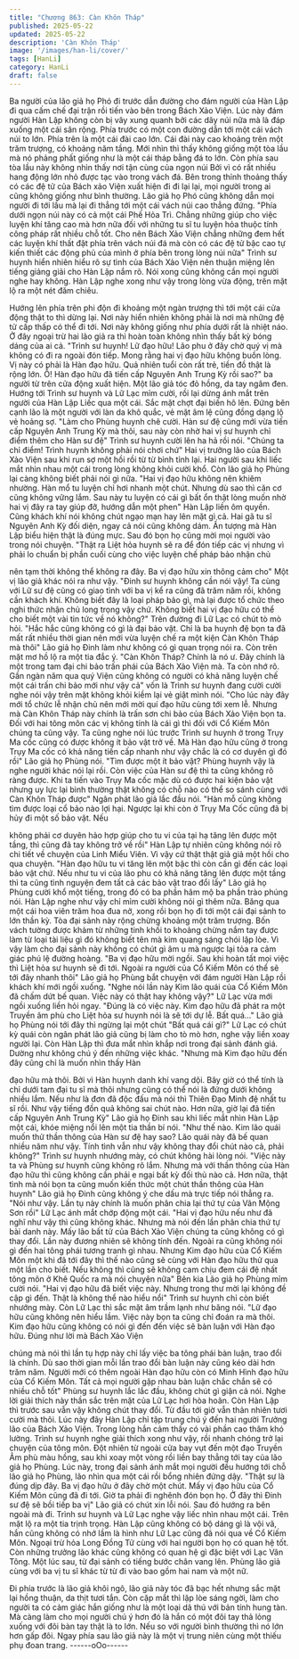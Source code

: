 ```yaml
---
title: "Chương 863: Càn Khôn Tháp"
published: 2025-05-22
updated: 2025-05-22
description: 'Càn Khôn Tháp'
image: '/images/han-li/cover/'
tags: [HanLi]
category: HanLi
draft: false
---
```


Ba người của lão giả họ Phó đi trước dẫn đường cho đám người
của Hàn Lập đi qua cấm chế đại trận rồi tiến vào bên trong Bách
Xảo Viện. Lúc này đám người Hàn Lập không còn bị vây xung
quanh bởi các dãy núi nữa mà là đáp xuống một cái sân rộng.
Phía trước có một con đường dẫn tới một cái vách núi to lớn.
Phía trên là một cái đài cao lớn.
Cái đài này cao khoảng trên một trăm trượng, có khoảng năm
tầng. Mới nhìn thì thấy không giống một tòa lầu mà nó phảng phất
giống như là một cái tháp bằng đá to lớn.
Còn phía sau tòa lầu này không nhìn thấy nơi tận cùng của ngọn
núi Bởi vì có rất nhiều hang động lớn nhỏ được tạc vào trong
vách đá. Bên trong thỉnh thoảng thấy có các đệ tử của Bách xảo
Viện xuất hiện đi đi lại lại, mọi người trong ai cũng không giống
như bình thường.
Lão giả họ Phó cũng không dẫn mọi người đi tới lầu mà lại đi
thẳng tới một cái vách núi cao thẳng đứng.
"Phía dưới ngọn núi này có cả một cái Phế Hỏa Trì. Chẳng những
giúp cho việc luyện khí tăng cao mà hơn nữa đối với những tu sĩ
tu luyện hỏa thuộc tính công pháp rất nhiều chỗ tốt. Cho nên
Bách Xảo Viện chẳng những đem hết các luyện khí thất đặt phía
trên vách núi đá mà còn có các đệ tử bậc cao tự kiến thiết các
động phủ của mình ở phía bên trong lòng núi nữa" Trình sư huynh
hiển nhiên hiểu rõ sự tình của Bách Xảo Viện nên thuận miệng
lên tiếng giảng giải cho Hàn Lập nắm rõ.
Nói xong cũng không cần mọi người nghe hay không. Hàn Lập
nghe xong như vậy trong lòng vừa động, trên mặt lộ ra một nét
đăm chiêu.

Hướng lên phía trên phi độn đi khoảng một ngàn trượng thì tới
một cái cửa động thật to thì dừng lại. Nơi này hiển nhiên không
phải là nơi mà những đệ tử cấp thấp có thể đi tới. Nơi này không
giống như phía dưới rất là nhiệt náo. Ở đây ngoại trừ hai lão giả
ra thì hoàn toàn không nhìn thấy bất kỳ bóng dáng của ai cả.
"Trình sư huynh! Lữ đạo hữu! Lão phu ở đây chờ quý vị mà không
có đi ra ngoài đón tiếp. Mong rằng hai vị đạo hữu không buồn
lòng. Vị này có phải là Hàn đạo hữu. Quả nhiên tuổi còn rất trẻ,
tiền đồ thật là rộng lớn. Ồ! Hàn đạo hữu đã tiến cấp Nguyên Anh
Trung Kỳ rồi sao?" ba người từ trên cửa động xuất hiện. Một lão
giả tóc đỏ hồng, da tay ngâm đen. Hướng tới Trình sư huynh và
Lữ Lạc mỉm cười, rồi lại dừng ánh mắt trên người của Hàn Lập
Liếc qua một cái. Sắc mặt chợt đại biến hô lên. Đứng bên cạnh
lão là một người với làn da khô quắc, vẻ mặt âm lệ cũng đồng
dạng lộ vẻ hoảng sợ.
"Làm cho Phùng huynh chê cười. Hàn sư đệ cũng mới vừa tiến
cấp Nguyên Anh Trung Kỳ mà thôi, sau này còn nhờ hai vị sư
huynh chỉ điểm thêm cho Hàn sư đệ" Trình sư huynh cười lên ha
hả rồi nói.
"Chúng ta chỉ điểm! Trình huynh không phải nói chơi chứ" Hai vị
trưởng lão của Bách Xảo Viện sau khi run sợ một hồi rồi từ từ
bình tỉnh lại. Hai người sau khi liếc mắt nhìn nhau một cái trong
lòng không khỏi cười khổ. Còn lão giả họ Phùng lại càng không
biết phải nói gì nữa.
"Hai vị đạo hữu không nên khiêm nhường. Hàn mổ tu luyện chỉ
hơi nhanh một chút. Nhưng dù sao thì căn cơ cũng không vững
lắm. Sau này tu luyện có cái gì bất ổn thật lòng muốn nhờ hai vị
đây ra tay giúp đỡ, hướng dẫn một phen" Hàn Lập liền ôm quyền.
Cũng khách khí nói không chút ngạo mạn hay lên mặt gì cả.
Hai gã tu sĩ Nguyên Anh Kỳ đối diện, ngay cả nói cũng không
dám. Ấn tượng mà Hàn Lập biểu hiện thật là đúng mực. Sau đó
bọn họ cũng mời mọi người vào trong nói chuyện.
"Thật ra Liệt hỏa huynh sẽ ra để đón tiếp các vị nhưng vì phải lo
chuẩn bị phần cuối cùng cho việc luyện chế pháp bảo nhận chủ

nên tạm thời không thể không ra đây. Ba vị đạo hữu xin thông
cảm cho" Một vị lão giả khác nói ra như vậy.
"Đinh sư huynh không cần nói vậy! Ta cùng với Lữ sư đệ cũng có
giao tình với ba vị kể ra cũng đã trăm năm rồi, không cần khách
khí. Không biết đây là loại pháp bảo gì, mà lại được tổ chức theo
nghi thức nhận chủ long trọng vậy chứ. Không biết hai vị đạo hữu
có thể cho biết một vài tin tức về nó không?" Trên đường đi Lữ
Lạc có chút tò mò hỏi.
"Hắc hắc cũng không có gì là đại bảo vật. Chỉ là ba huynh đệ bọn
ta đã mất rất nhiều thời gian nên mới vừa luyện chế ra một kiện
Càn Khôn Tháp mà thôi" Lão giả họ Đinh làm như không có gì
quan trọng nói ra. Còn trên mặt mơ hồ lộ ra một tia đắc ý.
"Càn Khôn Tháp? Chính là nó ư. Đây chính là một trong tam đại
chi bảo trấn phái của Bách Xảo Viện mà. Ta còn nhớ rõ. Gần
ngàn năm qua quý Viện cũng không có người có khả năng luyện
chế một cái trấn chi bảo mới như vậy cả" vốn là Trình sư huynh
đang cười cười nghe nói vậy trên mặt không khỏi kiềm lại vẻ giật
mình nói.
"Cho lúc này đây mới tổ chức lễ nhận chủ nên mới mời quí đạo
hữu cùng tới xem lễ. Nhưng mà Càn Khôn Tháp này chính là trấn
sơn chi bảo của Bách Xảo Viện bọn ta. Đối với hai tông môn các
vị không tính là cái gì thì đối với Cổ Kiếm Môn chúng ta cũng vậy.
Ta cũng nghe nói lúc trước Trình sư huynh ở trong Trụy Ma cốc
cũng có được không ít bảo vật trở về. Mà Hàn đạo hữu cũng ở
trong Trụy Ma cốc có khả năng tiến cấp nhanh như vậy chắc là có
cơ duyên gì đó rồi" Lão giả họ Phùng nói.
"Tìm được một ít bảo vật? Phùng huynh vậy là nghe người khác
nói lại rồi. Còn việc của Hàn sư đệ thì ta cũng không rõ ràng
được. Khi ta tiến vào Trụy Ma cốc mặc dù có được hai kiện bảo
vật nhưng uy lực lại bình thường thật không có chỗ nào có thể so
sánh cùng với Càn Khôn Tháp được" Ngân phát lão giả lắc đầu
nói.
"Hàn mỗ cũng không tìm được loại cổ bảo nào lợi hại. Ngược lại
khi còn ở Trụy Ma Cốc cũng đã bị hủy đi một số bảo vật. Nếu

không phải cơ duyên hảo hợp giúp cho tu vi của tại hạ tăng lên
được một tầng, thì cũng đã tay không trở về rồi" Hàn Lập tự nhiên
cũng không nói rõ chi tiết về chuyện của Linh Miểu Viên. Vì vậy
cứ thật thật giả giả một hồi cho qua chuyện.
"Hàn đạo hữu tu vi tăng lên một bậc thì còn cần gì đến các loại
bảo vật chứ. Nếu như tu vi của lão phu có khả năng tăng lên được
một tầng thì ta cũng tình nguyện đem tất cả các bảo vật trao đổi
lấy" Lão giả họ Phùng cười khổ một tiếng, trong đó có ba phần
hâm mộ ba phần trào phúng nói.
Hàn Lập nghe như vậy chỉ mỉm cười không nói gì thêm nữa.
Băng qua một cái hoa viên trăm hoa đua nở, xong rồi bọn họ đi
tới một cái đại sảnh to lớn thần kỳ. Tòa đại sảnh này rộng chừng
khoảng một trăm trượng. Bốn vách tường được khảm từ những
tinh khối to khoảng chừng nắm tay được làm từ loại tài liệu gì đó
không biết tên mà kim quang sáng chói lập lòe. Vì vậy làm cho đại
sảnh này không có chút gì âm u mà ngược lại tỏa ra cảm giác
phú lệ đường hoàng.
"Ba vị đạo hữu mời ngồi. Sau khi hoàn tất mọi việc thì Liệt hỏa sư
huynh sẽ đi tới. Ngoài ra người của Cổ Kiếm Môn có thể sẽ tới
đây nhanh thôi" Lão giả họ Phùng bắt chuyện với đám người Hàn
Lập rồi khách khí mới ngồi xuống.
"Nghe nói lần này Kim lão quái của Cổ Kiếm Môn đã chấm dứt bế
quan. Việc này có thật hay không vậy?" Lữ Lạc vừa mới ngồi
xuống liền hỏi ngay.
"Đúng là có việc này. Kim đạo hữu đã phát ra một Truyền âm phù
cho Liệt hỏa sư huynh nói là sẽ tới dự lễ. Bất quá..." Lão giả họ
Phùng nói tới đây thì ngừng lại một chút
"Bất quá cái gì?" Lữ Lạc có chút kỳ quái còn ngân phát lão giả
cũng bị làm cho tò mò hơn, nghe vậy liền xoay người lại. Còn Hàn
Lập thì đưa mắt nhìn khắp nơi trong đại sảnh đánh giá. Dường
như không chú ý đến những việc khác.
"Nhưng mà Kim đạo hữu đến đây cũng chỉ là muốn nhìn thấy Hàn

đạo hữu mà thôi. Bởi vì Hàn huynh danh khí vang dội. Bây giờ có
thể tính là chỉ dưới tam đại tu sĩ mà thôi nhưng cũng có thể nói là
đứng dưới không nhiều lắm. Nếu như là đơn đã độc đấu mà nói
thì Thiên Đạo Minh đệ nhất tu sĩ rồi. Như vậy tiếng đồn quả không
sai chút nào. Hơn nữa, giờ lại đã tiến cấp Nguyên Anh Trung Kỳ"
Lão giả họ Đinh sau khi liếc mắt nhìn Hàn Lập một cái, khóe
miệng nổi lên một tia thần bí nói.
"Như thế nào. Kim lão quái muốn thử thần thông của Hàn sư đệ
hay sao? Lão quái này đã bế quan nhiều năm như vậy. Tính tình
vẫn như vậy không thay đổi chút nào cả, phải không?" Trình sư
huynh nhướng mày, có chút không hài lòng nói.
"Việc này ta và Phùng sư huynh cũng không rõ lắm. Nhưng mà
với thần thông của Hàn đạo hữu thì cũng không cần phải e ngại
bất kỳ đối thủ nào cả. Hơn nữa, thật tình mà nói bọn ta cũng
muốn kiến thức một chút thần thông của Hàn huynh" Lão giả họ
Đinh cũng không ý che dấu mà trực tiếp nói thẳng ra.
"Nói như vậy. Lần tụ này chính là muốn phân chia lại thứ tự của
Vân Mộng Sơn rồi" Lữ Lạc ánh mắt chớp động một cái.
"Hai vị đạo hữu nếu như đã nghĩ như vậy thì cũng không khác.
Nhưng mà nói đến lần phân chia thứ tự bài danh này. Mấy lão bất
tử của Bách Xảo Viện chúng ta cũng không có gì thay đổi. Lần
này đương nhiên sẽ không tính đến. Ngoài ra cũng không nói gì
đến hai tông phái tương tranh gì nhau. Nhưng Kim đạo hữu của
Cổ Kiếm Môn một khi đã tới đây thì thế nào cũng sẽ cùng với Hàn
đạo hữu thử qua một lần cho biết. Nếu không thì cũng sẽ không
cam chịu đem cái đệ nhất tông môn ở Khê Quốc ra mà nói
chuyện nữa" Bên kia Lão giả họ Phùng mỉm cười nói.
"Hai vị đạo hữu đã biết việc này. Nhưng trong thư mời lại không
đề cập gì đến. Thật là không thể nào hiểu nổi" Trình sư huynh chỉ
còn biết nhướng mày. Còn Lữ Lạc thì sắc mặt âm trầm lạnh như
băng nói.
"Lữ đạo hữu cũng không nên hiểu lầm. Việc này bọn ta cũng chỉ
đoán ra mà thôi. Kim đạo hữu cũng không có nói gì đến đến việc
sẽ bàn luận với Hàn đạo hữu. Đúng như lời mà Bách Xảo Viện

chúng mà nói thì lần tụ hợp này chỉ lấy việc ba tông phái bàn luận,
trao đổi là chính. Dù sao thời gian mỗi lần trao đổi bàn luận này
cũng kéo dài hơn trăm năm. Người mới có thêm ngoài Hàn đạo
hữu còn có Minh Hình đạo hữu của Cổ Kiếm Môn. Tất cả mọi
người gặp nhau bàn luận chắc chắn sẽ có nhiều chỗ tốt" Phùng
sư huynh lắc lắc đầu, không chút gì giận cả nói.
Nghe lời giải thích này thần sắc trên mặt của Lữ Lạc hơi hòa
hoãn. Còn Hàn Lập thì trước sau vẫn vậy không chút thay đổi. Từ
đầu tới giờ vẫn thản nhiên tươi cười mà thôi.
Lúc này đây Hàn Lập chỉ tập trung chú ý đến hai người Trưởng
lão của Bách Xảo Viện. Trong lòng hắn cảm thấy có vài phần cao
thâm khó lường.
Trình sư huynh nghe giải thích xong như vậy, rồi nhanh chóng trở
lại chuyện của tông môn. Đột nhiên từ ngoài cửa bay vụt đến một
đạo Truyền Âm phù màu hồng, sau khi xoay một vòng rồi liền bay
thẳng tới tay của lão giả họ Phùng.
Lúc này, trong đại sảnh ánh mắt mọi người đều hướng tới chỗ lão
giả họ Phùng, lão nhìn qua một cái rồi bổng nhiên đứng dậy.
"Thật sự là đúng dịp đây. Ba vị đạo hữu ở đây chờ một chút. Mấy
vị đạo hữu của Cổ Kiếm Môn cũng đã đi tới. Giờ ta phải đi nghênh
đón bọn họ. Ở đây thì Đinh sư đệ sẽ bồi tiếp ba vị" Lão giả có
chút xin lỗi nói. Sau đó hướng ra bên ngoài mà đi.
Trình sư huynh và Lữ Lạc nghe vậy liếc nhìn nhau một cái. Trên
mặt lộ ra một tia trịnh trọng.
Hàn Lập cũng không có bộ dáng gì là vội vã, hắn cũng không có
nhớ lầm là hình như Lữ Lạc cũng đã nói qua về Cổ Kiếm Môn.
Ngoại trừ hỏa Long Đồng Tử cùng với hai người bọn họ có quan
hệ tốt. Còn những trưởng lão khác cũng không có quan hệ gì đặc
biệt với Lạc Vân Tông.
Một lúc sau, từ đại sảnh có tiếng bước chân vang lên. Phùng lão
giả cùng với ba vị tu sĩ khác từ từ đi vào bao gồm hai nam và một
nữ.

Đi phía trước là lão giả khôi ngô, lão giả này tóc đã bạc hết nhưng
sắc mặt lại hồng thuận, da thịt tươi tắn. Còn cặp mắt thì lập lòe
sáng ngời, làm cho người ta có cảm giác hắn giống như là một
loại dã thú với bản tính hung tàn. Mà càng làm cho mọi người chú
ý hơn đó là hắn có một đôi tay thả lỏng xuống với đôi bàn tay thật
là to lớn. Nếu so với người bình thường thì nó lớn hơn gấp đôi.
Ngay phía sau lão giả này là một vị trung niên cùng một thiếu phụ
đoan trang.
------oOo------

